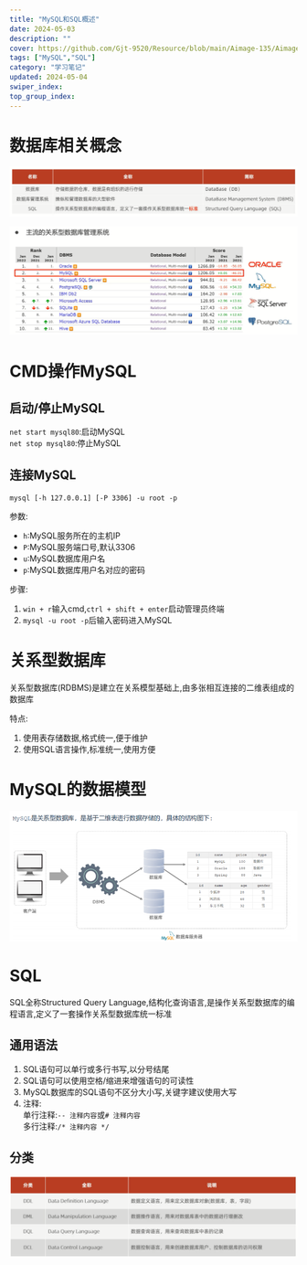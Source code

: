 ```yaml
---
title: "MySQL和SQL概述"
date: 2024-05-03
description: ""
cover: https://github.com/Gjt-9520/Resource/blob/main/Aimage-135/Aimage5.jpg?raw=true
tags: ["MySQL","SQL"]
category: "学习笔记"
updated: 2024-05-04
swiper_index: 
top_group_index: 
---
```


# 数据库相关概念

![数据库相关概念](../images/数据库相关概念.png)

![主流的关系型数据库管理系统](../images/主流的关系型数据库管理系统.png)

# CMD操作MySQL

## 启动/停止MySQL

`net start mysql80`:启动MySQL                    
`net stop mysql80`:停止MySQL              

## 连接MySQL

`mysql [-h 127.0.0.1] [-P 3306] -u root -p`

参数:               
- `h`:MySQL服务所在的主机IP              
- `P`:MySQL服务端口号,默认3306            
- `u`:MySQL数据库用户名                 
- `p`:MySQL数据库用户名对应的密码                    

步骤:
1. `win + r`输入cmd,`ctrl + shift + enter`启动管理员终端
2. `mysql -u root -p`后输入密码进入MySQL

# 关系型数据库

关系型数据库(RDBMS)是建立在关系模型基础上,由多张相互连接的二维表组成的数据库

特点:
1. 使用表存储数据,格式统一,便于维护
2. 使用SQL语言操作,标准统一,使用方便

# MySQL的数据模型

![MySQL数据库数据模型](../images/MySQL数据库数据模型.png)

# SQL

SQL全称Structured Query Language,结构化查询语言,是操作关系型数据库的编程语言,定义了一套操作关系型数据库统一标准          

## 通用语法

1. SQL语句可以单行或多行书写,以分号结尾
2. SQL语句可以使用空格/缩进来增强语句的可读性
3. MySQL数据库的SQL语句不区分大小写,关键字建议使用大写
4. 注释:                
单行注释:`-- 注释内容`或`# 注释内容`                   
多行注释:`/* 注释内容 */`

## 分类

![SQL分类](../images/SQL分类.png)